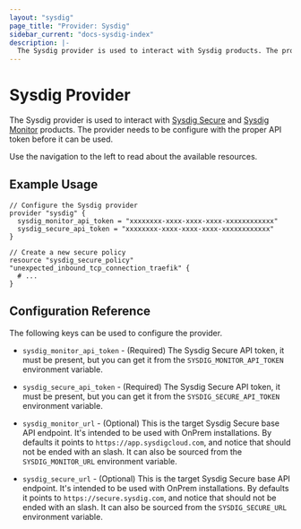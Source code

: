 ```yaml
---
layout: "sysdig"
page_title: "Provider: Sysdig"
sidebar_current: "docs-sysdig-index"
description: |-
  The Sysdig provider is used to interact with Sysdig products. The provider needs to be configured with proper API token before it can be used.
---
```


# Sysdig Provider

The Sysdig provider is used to interact with
[Sysdig Secure](https://sysdig.com/product/secure/) and
[Sysdig Monitor](https://sysdig.com/product/monitor/) products. The provider
needs to be configure with the proper API token before it can be used.

Use the navigation to the left to read about the available resources.

## Example Usage

```hcl
// Configure the Sysdig provider
provider "sysdig" {
  sysdig_monitor_api_token = "xxxxxxxx-xxxx-xxxx-xxxx-xxxxxxxxxxxx"
  sysdig_secure_api_token = "xxxxxxxx-xxxx-xxxx-xxxx-xxxxxxxxxxxx"
}

// Create a new secure policy
resource "sysdig_secure_policy" "unexpected_inbound_tcp_connection_traefik" {
  # ...
}
```

## Configuration Reference

The following keys can be used to configure the provider.

* `sysdig_monitor_api_token` - (Required) The Sysdig Secure API token, it must be
  present, but you can get it from the `SYSDIG_MONITOR_API_TOKEN` environment variable.

* `sysdig_secure_api_token` - (Required) The Sysdig Secure API token, it must be
  present, but you can get it from the `SYSDIG_SECURE_API_TOKEN` environment variable.

* `sysdig_monitor_url` - (Optional) This is the target Sysdig Secure base API
  endpoint. It's intended to be used with OnPrem installations. By defaults it
  points to `https://app.sysdigcloud.com`, and notice that should not be ended
  with an slash. It can also be sourced from the `SYSDIG_MONITOR_URL` environment
  variable.
  
* `sysdig_secure_url` - (Optional) This is the target Sysdig Secure base API
  endpoint. It's intended to be used with OnPrem installations. By defaults it
  points to `https://secure.sysdig.com`, and notice that should not be ended
  with an slash. It can also be sourced from the `SYSDIG_SECURE_URL` environment
  variable.

